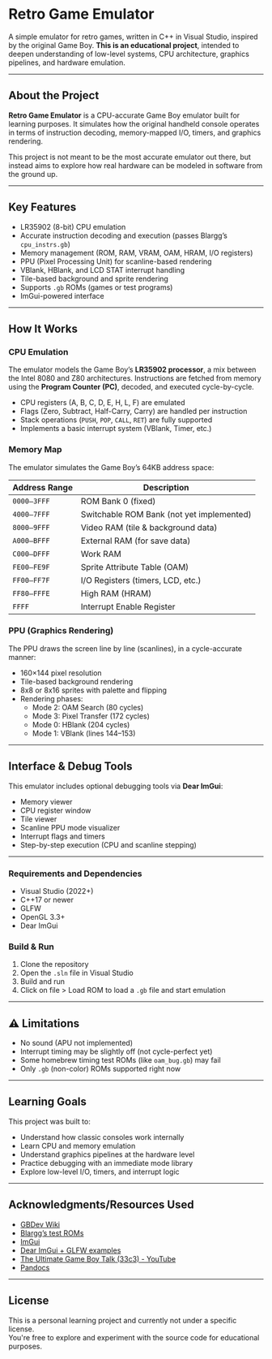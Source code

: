 # Retro Game Emulator

A simple emulator for retro games, written in C++ in Visual Studio, inspired by the original Game Boy.
**This is an educational project**, intended to deepen understanding of low-level systems, CPU architecture, graphics pipelines, and hardware emulation.

---

## About the Project

**Retro Game Emulator** is a CPU-accurate Game Boy emulator built for learning purposes. It simulates how the original handheld console operates in terms of instruction decoding, memory-mapped I/O, timers, and graphics rendering.

This project is not meant to be the most accurate emulator out there, but instead aims to explore how real hardware can be modeled in software from the ground up.

---

## Key Features

- LR35902 (8-bit) CPU emulation
- Accurate instruction decoding and execution (passes Blargg’s `cpu_instrs.gb`)
- Memory management (ROM, RAM, VRAM, OAM, HRAM, I/O registers)
- PPU (Pixel Processing Unit) for scanline-based rendering
- VBlank, HBlank, and LCD STAT interrupt handling
- Tile-based background and sprite rendering
- Supports `.gb` ROMs (games or test programs)
- ImGui-powered interface

---

## How It Works

### CPU Emulation

The emulator models the Game Boy’s **LR35902 processor**, a mix between the Intel 8080 and Z80 architectures. Instructions are fetched from memory using the **Program Counter (PC)**, decoded, and executed cycle-by-cycle.

- CPU registers (A, B, C, D, E, H, L, F) are emulated
- Flags (Zero, Subtract, Half-Carry, Carry) are handled per instruction
- Stack operations (`PUSH`, `POP`, `CALL`, `RET`) are fully supported
- Implements a basic interrupt system (VBlank, Timer, etc.)

### Memory Map

The emulator simulates the Game Boy’s 64KB address space:

| Address Range | Description                      |
|---------------|----------------------------------|
| `0000–3FFF`   | ROM Bank 0 (fixed)               |
| `4000–7FFF`   | Switchable ROM Bank (not yet implemented) |
| `8000–9FFF`   | Video RAM (tile & background data) |
| `A000–BFFF`   | External RAM (for save data)     |
| `C000–DFFF`   | Work RAM                         |
| `FE00–FE9F`   | Sprite Attribute Table (OAM)     |
| `FF00–FF7F`   | I/O Registers (timers, LCD, etc.)|
| `FF80–FFFE`   | High RAM (HRAM)                  |
| `FFFF`        | Interrupt Enable Register        |

### PPU (Graphics Rendering)

The PPU draws the screen line by line (scanlines), in a cycle-accurate manner:

- 160×144 pixel resolution
- Tile-based background rendering
- 8x8 or 8x16 sprites with palette and flipping
- Rendering phases:
  - Mode 2: OAM Search (80 cycles)
  - Mode 3: Pixel Transfer (172 cycles)
  - Mode 0: HBlank (204 cycles)
  - Mode 1: VBlank (lines 144–153)

---

## Interface & Debug Tools

This emulator includes optional debugging tools via **Dear ImGui**:

- Memory viewer
- CPU register window
- Tile viewer
- Scanline PPU mode visualizer
- Interrupt flags and timers
- Step-by-step execution (CPU and scanline stepping)

---

### Requirements and Dependencies

- Visual Studio (2022+)
- C++17 or newer
- GLFW
- OpenGL 3.3+
- Dear ImGui

### Build & Run

1. Clone the repository
2. Open the `.sln` file in Visual Studio
3. Build and run
4. Click on file > Load ROM to load a `.gb` file and start emulation

---

## ⚠️ Limitations

- No sound (APU not implemented)
- Interrupt timing may be slightly off (not cycle-perfect yet)
- Some homebrew timing test ROMs (like `oam_bug.gb`) may fail
- Only `.gb` (non-color) ROMs supported right now

---

## Learning Goals

This project was built to:

- Understand how classic consoles work internally
- Learn CPU and memory emulation
- Understand graphics pipelines at the hardware level
- Practice debugging with an immediate mode library
- Explore low-level I/O, timers, and interrupt logic

---

## Acknowledgments/Resources Used

- [GBDev Wiki](https://gbdev.io/)
- [Blargg’s test ROMs](https://github.com/retrio/gb-tests)
- [ImGui](https://github.com/ocornut/imgui)
- [Dear ImGui + GLFW examples](https://github.com/ocornut/imgui/wiki)
- [The Ultimate Game Boy Talk (33c3) - YouTube](https://youtu.be/HyzD8pNlpwI)
- [Pandocs](https://gbdev.io/pandocs)
---

## License

This is a personal learning project and currently not under a specific license.  
You're free to explore and experiment with the source code for educational purposes.
